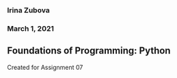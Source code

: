 ### **Irina Zubova**

### **March 1, 2021**

## **Foundations of Programming: Python**
Created for Assignment 07
